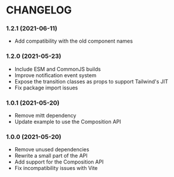 # CHANGELOG

<a name="1.2.1"></a>
### 1.2.1 (2021-06-11)

* Add compatibility with the old component names

<a name="1.2.0"></a>
### 1.2.0 (2021-05-23)

* Include ESM and CommonJS builds
* Improve notification event system
* Expose the transition classes as props to support Tailwind's JIT
* Fix package import issues

<a name="1.0.1"></a>
### 1.0.1 (2021-05-20)

* Remove mitt dependency
* Update example to use the Composition API

<a name="1.0.0"></a>
### 1.0.0 (2021-05-20)

* Remove unused dependencies
* Rewrite a small part of the API
* Add support for the Composition API
* Fix incompatibility issues with Vite